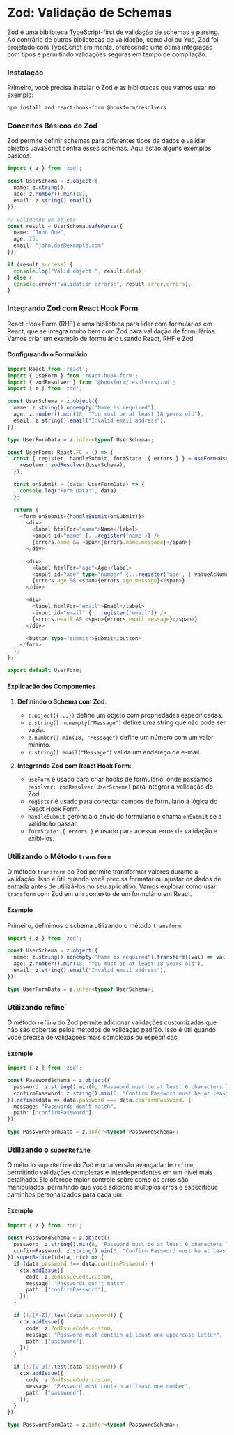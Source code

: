 # Zod: Validação de Schemas

Zod é uma biblioteca TypeScript-first de validação de schemas e parsing. Ao contrário de outras bibliotecas de validação, como Joi ou Yup, Zod foi projetado com TypeScript em mente, oferecendo uma ótima integração com tipos e permitindo validações seguras em tempo de compilação.

### Instalação

Primeiro, você precisa instalar o Zod e as bibliotecas que vamos usar no exemplo:

```bash
npm install zod react-hook-form @hookform/resolvers
```

### Conceitos Básicos do Zod

Zod permite definir schemas para diferentes tipos de dados e validar objetos JavaScript contra esses schemas. Aqui estão alguns exemplos básicos:

```typescript
import { z } from 'zod';

const UserSchema = z.object({
  name: z.string(),
  age: z.number().min(18),
  email: z.string().email(),
});

// Validando um objeto
const result = UserSchema.safeParse({
  name: "John Doe",
  age: 25,
  email: "john.doe@example.com"
});

if (result.success) {
  console.log("Valid object:", result.data);
} else {
  console.error("Validation errors:", result.error.errors);
}
```

### Integrando Zod com React Hook Form

React Hook Form (RHF) é uma biblioteca para lidar com formulários em React, que se integra muito bem com Zod para validação de formulários. Vamos criar um exemplo de formulário usando React, RHF e Zod.

#### Configurando o Formulário

```typescript
import React from 'react';
import { useForm } from 'react-hook-form';
import { zodResolver } from '@hookform/resolvers/zod';
import { z } from 'zod';

const UserSchema = z.object({
  name: z.string().nonempty("Name is required"),
  age: z.number().min(18, "You must be at least 18 years old"),
  email: z.string().email("Invalid email address"),
});

type UserFormData = z.infer<typeof UserSchema>;

const UserForm: React.FC = () => {
  const { register, handleSubmit, formState: { errors } } = useForm<UserFormData>({
    resolver: zodResolver(UserSchema),
  });

  const onSubmit = (data: UserFormData) => {
    console.log("Form Data:", data);
  };

  return (
    <form onSubmit={handleSubmit(onSubmit)}>
      <div>
        <label htmlFor="name">Name</label>
        <input id="name" {...register('name')} />
        {errors.name && <span>{errors.name.message}</span>}
      </div>

      <div>
        <label htmlFor="age">Age</label>
        <input id="age" type="number" {...register('age', { valueAsNumber: true })} />
        {errors.age && <span>{errors.age.message}</span>}
      </div>

      <div>
        <label htmlFor="email">Email</label>
        <input id="email" {...register('email')} />
        {errors.email && <span>{errors.email.message}</span>}
      </div>

      <button type="submit">Submit</button>
    </form>
  );
};

export default UserForm;
```

#### Explicação dos Componentes

1. **Definindo o Schema com Zod**:
   - `z.object({...})` define um objeto com propriedades especificadas.
   - `z.string().nonempty("Message")` define uma string que não pode ser vazia.
   - `z.number().min(18, "Message")` define um número com um valor mínimo.
   - `z.string().email("Message")` valida um endereço de e-mail.

2. **Integrando Zod com React Hook Form**:
   - `useForm` é usado para criar hooks de formulário, onde passamos `resolver: zodResolver(UserSchema)` para integrar a validação do Zod.
   - `register` é usado para conectar campos de formulário à lógica do React Hook Form.
   - `handleSubmit` gerencia o envio do formulário e chama `onSubmit` se a validação passar.
   - `formState: { errors }` é usado para acessar erros de validação e exibi-los.

### Utilizando o Método `transform`

O método `transform` do Zod permite transformar valores durante a validação. Isso é útil quando você precisa formatar ou ajustar os dados de entrada antes de utilizá-los no seu aplicativo. Vamos explorar como usar `transform` com Zod em um contexto de um formulário em React.

#### Exemplo

Primeiro, definimos o schema utilizando o método `transform`:

```typescript
import { z } from 'zod';

const UserSchema = z.object({
  name: z.string().nonempty("Name is required").transform((val) => val.toUpperCase()),
  age: z.number().min(18, "You must be at least 18 years old"),
  email: z.string().email("Invalid email address"),
});

type UserFormData = z.infer<typeof UserSchema>;
```

### Utilizando refine`

O método `refine` do Zod permite adicionar validações customizadas que não são cobertas pelos métodos de validação padrão. Isso é útil quando você precisa de validações mais complexas ou específicas.

#### Exemplo

```typescript
import { z } from 'zod';

const PasswordSchema = z.object({
  password: z.string().min(6, "Password must be at least 6 characters long"),
  confirmPassword: z.string().min(6, "Confirm Password must be at least 6 characters long"),
}).refine(data => data.password === data.confirmPassword, {
  message: "Passwords don't match",
  path: ["confirmPassword"],
});

type PasswordFormData = z.infer<typeof PasswordSchema>;
```

### Utilizando o `superRefine`

O método `superRefine` do Zod é uma versão avançada de `refine`, permitindo validações complexas e interdependentes em um nível mais detalhado. Ele oferece maior controle sobre como os erros são manipulados, permitindo que você adicione múltiplos erros e especifique caminhos personalizados para cada um.

#### Exemplo

```typescript
import { z } from 'zod';

const PasswordSchema = z.object({
  password: z.string().min(6, "Password must be at least 6 characters long"),
  confirmPassword: z.string().min(6, "Confirm Password must be at least 6 characters long"),
}).superRefine((data, ctx) => {
  if (data.password !== data.confirmPassword) {
    ctx.addIssue({
      code: z.ZodIssueCode.custom,
      message: "Passwords don't match",
      path: ["confirmPassword"],
    });
  }

  if (!/[A-Z]/.test(data.password)) {
    ctx.addIssue({
      code: z.ZodIssueCode.custom,
      message: "Password must contain at least one uppercase letter",
      path: ["password"],
    });
  }

  if (!/[0-9]/.test(data.password)) {
    ctx.addIssue({
      code: z.ZodIssueCode.custom,
      message: "Password must contain at least one number",
      path: ["password"],
    });
  }
});

type PasswordFormData = z.infer<typeof PasswordSchema>;
```